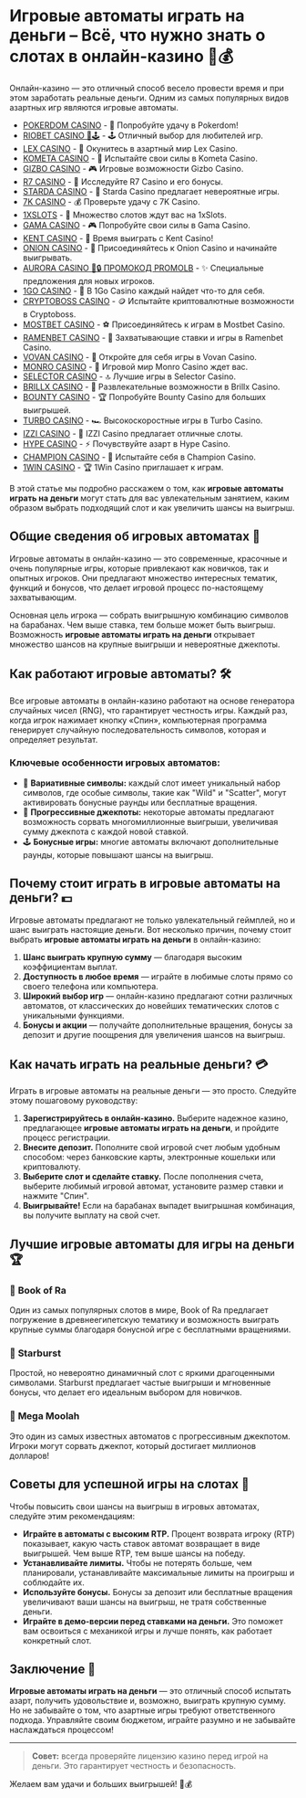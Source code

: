 # Игровые автоматы играть на деньги – Всё, что нужно знать о слотах в онлайн-казино 🎰💰

Онлайн-казино — это отличный способ весело провести время и при этом заработать реальные деньги. Одним из самых популярных видов азартных игр являются игровые автоматы. 
- [POKERDOM CASINO](https://brandplay.link/Bxg7SC7H) - 🎰 Попробуйте удачу в Pokerdom!
- [RIOBET CASINO 🌟🕹️](https://brandplay.link/dtx89f2L) - 🕹️ Отличный выбор для любителей игр.
- [LEX CASINO](https://brandplay.link/2HFTmBc8) - 🎲 Окунитесь в азартный мир Lex Casino.
- [KOMETA CASINO](https://brandplay.link/tLG15CCb) - 🚀 Испытайте свои силы в Kometa Casino.
- [GIZBO CASINO](https://gizbo-tea02.com/c8e962e89) - 🎮 Игровые возможности Gizbo Casino.
- [R7 CASINO](https://brandplay.link/zPmNmTWG) - 💎 Исследуйте R7 Casino и его бонусы.
- [STARDA CASINO](https://brandplay.link/cpFQbWKn) - 🌠 Starda Casino предлагает невероятные игры.
- [7K CASINO](https://brandplay.link/dd46bNgD) - 💰 Проверьте удачу с 7K Casino.
- [1XSLOTS](https://brandplay.link/R4xfxqdm) - 🎰 Множество слотов ждут вас на 1xSlots.
- [GAMA CASINO](https://brandplay.link/zrZpLFTP) - 🎮 Попробуйте свои силы в Gama Casino.
- [KENT CASINO](https://passage-through-deserts.com/de0514c15) - 🤑 Время выиграть с Kent Casino!
- [ONION CASINO](https://obclk001-2d.top/click?offer_id=986&partner_id=10542&landing_id=1798&utm_medium=affiliate&sub_1=oncasino3) - 🧅 Присоединяйтесь к Onion Casino и начинайте выигрывать.
- [AURORA CASINO 🌌🔒 ПРОМОКОД PROMOLB](https://10trafic-stat2.com/click/668546566bcc6313411604c7/6766/15114/subaccount?promocode=PROMOLB) - ✨ Специальные предложения для новых игроков.
- [1GO CASINO](https://1go-ircp01.com/ce015f410) - 🎯 В 1Go Casino каждый найдет что-то для себя.
- [CRYPTOBOSS CASINO](https://cryptobossc.online/d847bcfa9) - 🪙 Испытайте криптовалютные возможности в Cryptoboss.
- [MOSTBET CASINO](https://ktbtis024ifqfn0mst.com/beQs) - ⚽ Присоединяйтесь к играм в Mostbet Casino.
- [RAMENBET CASINO](https://get.saltyram.com/ru/registration?apkpop=0&partner=p24970p3296034p5526) - 🍜 Захватывающие ставки и игры в Ramenbet Casino.
- [VOVAN CASINO](https://vovan.site/d2375cf9b) - 🎰 Откройте для себя игры в Vovan Casino.
- [MONRO CASINO](https://mnr-ircp01.com/c3ce72a2c) - 🎲 Игровой мир Monro Casino ждет вас.
- [SELECTOR CASINO](https://gosel.pl/SELVK) - 🔝 Лучшие игры в Selector Casino.
- [BRILLX CASINO](https://brillx.pub/BRIVK) - 💎 Развлекательные возможности в Brillx Casino.
- [BOUNTY CASINO](https://bounty-casino.de/BOVK) - 🏆 Попробуйте Bounty Casino для больших выигрышей.
- [TURBO CASINO](https://turbo-casino.pro/TURVK) - 🏎️ Высокоскоростные игры в Turbo Casino.
- [IZZI CASINO](https://izzi-fr03.com/ca7c8a7b7) - 🎰 IZZI Casino предлагает отличные слоты.
- [HYPE CASINO](https://hypekaz.com/dc2f44ad0) - ⚡ Почувствуйте азарт в Hype Casino.
- [CHAMPION CASINO](https://champcasino.ink/pobeda/doa-hats?p80412p305331p112c) - 🏅 Испытайте себя в Champion Casino.
- [1WIN CASINO](https://brandplay.link/6F5VqbyZ) - 🏆 1Win Casino приглашает к играм.

В этой статье мы подробно расскажем о том, как **игровые автоматы играть на деньги** могут стать для вас увлекательным занятием, каким образом выбрать подходящий слот и как увеличить шансы на выигрыш.

## Общие сведения об игровых автоматах 🎲

Игровые автоматы в онлайн-казино — это современные, красочные и очень популярные игры, которые привлекают как новичков, так и опытных игроков. Они предлагают множество интересных тематик, функций и бонусов, что делает игровой процесс по-настоящему захватывающим.

Основная цель игрока — собрать выигрышную комбинацию символов на барабанах. Чем выше ставка, тем больше может быть выигрыш. Возможность **игровые автоматы играть на деньги** открывает множество шансов на крупные выигрыши и невероятные джекпоты.

## Как работают игровые автоматы? 🛠️

Все игровые автоматы в онлайн-казино работают на основе генератора случайных чисел (RNG), что гарантирует честность игры. Каждый раз, когда игрок нажимает кнопку «Спин», компьютерная программа генерирует случайную последовательность символов, которая и определяет результат.

### Ключевые особенности игровых автоматов:
- 🎰 **Вариативные символы:** каждый слот имеет уникальный набор символов, где особые символы, такие как "Wild" и "Scatter", могут активировать бонусные раунды или бесплатные вращения.
- 💸 **Прогрессивные джекпоты:** некоторые автоматы предлагают возможность сорвать многомиллионные выигрыши, увеличивая сумму джекпота с каждой новой ставкой.
- 🕹️ **Бонусные игры:** многие автоматы включают дополнительные раунды, которые повышают шансы на выигрыш.

## Почему стоит играть в игровые автоматы на деньги? 💵

Игровые автоматы предлагают не только увлекательный геймплей, но и шанс выиграть настоящие деньги. Вот несколько причин, почему стоит выбрать **игровые автоматы играть на деньги** в онлайн-казино:

1. **Шанс выиграть крупную сумму** — благодаря высоким коэффициентам выплат.
2. **Доступность в любое время** — играйте в любимые слоты прямо со своего телефона или компьютера.
3. **Широкий выбор игр** — онлайн-казино предлагают сотни различных автоматов, от классических до новейших тематических слотов с уникальными функциями.
4. **Бонусы и акции** — получайте дополнительные вращения, бонусы за депозит и другие поощрения для увеличения шансов на выигрыш.

## Как начать играть на реальные деньги? 💳

Играть в игровые автоматы на реальные деньги — это просто. Следуйте этому пошаговому руководству:

1. **Зарегистрируйтесь в онлайн-казино.** Выберите надежное казино, предлагающее **игровые автоматы играть на деньги**, и пройдите процесс регистрации.
2. **Внесите депозит.** Пополните свой игровой счет любым удобным способом: через банковские карты, электронные кошельки или криптовалюту.
3. **Выберите слот и сделайте ставку.** После пополнения счета, выберите любимый игровой автомат, установите размер ставки и нажмите "Спин".
4. **Выигрывайте!** Если на барабанах выпадет выигрышная комбинация, вы получите выплату на свой счет.

## Лучшие игровые автоматы для игры на деньги 🏆

### 🎯 **Book of Ra**
Один из самых популярных слотов в мире, Book of Ra предлагает погружение в древнеегипетскую тематику и возможность выиграть крупные суммы благодаря бонусной игре с бесплатными вращениями.

### 🎯 **Starburst**
Простой, но невероятно динамичный слот с яркими драгоценными символами. Starburst предлагает частые выигрыши и мгновенные бонусы, что делает его идеальным выбором для новичков.

### 🎯 **Mega Moolah**
Это один из самых известных автоматов с прогрессивным джекпотом. Игроки могут сорвать джекпот, который достигает миллионов долларов!

## Советы для успешной игры на слотах 🎰

Чтобы повысить свои шансы на выигрыш в игровых автоматах, следуйте этим рекомендациям:

- **Играйте в автоматы с высоким RTP.** Процент возврата игроку (RTP) показывает, какую часть ставок автомат возвращает в виде выигрышей. Чем выше RTP, тем выше шансы на победу.
- **Устанавливайте лимиты.** Чтобы не потерять больше, чем планировали, устанавливайте максимальные лимиты на проигрыш и соблюдайте их.
- **Используйте бонусы.** Бонусы за депозит или бесплатные вращения увеличивают ваши шансы на выигрыш, не тратя собственные деньги.
- **Играйте в демо-версии перед ставками на деньги.** Это поможет вам освоиться с механикой игры и лучше понять, как работает конкретный слот.

## Заключение 🎉

**Игровые автоматы играть на деньги** — это отличный способ испытать азарт, получить удовольствие и, возможно, выиграть крупную сумму. Но не забывайте о том, что азартные игры требуют ответственного подхода. Управляйте своим бюджетом, играйте разумно и не забывайте наслаждаться процессом!

---

> **Совет:** всегда проверяйте лицензию казино перед игрой на деньги. Это гарантирует честность и безопасность.

Желаем вам удачи и больших выигрышей! 🎰💰

